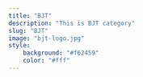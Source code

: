 ```yaml
---
title: "BJT"
description: "This is BJT category"
slug: "BJT"
image: "bjt-logo.jpg"
style:
    background: "#f62459"
    color: "#fff"
---
```

